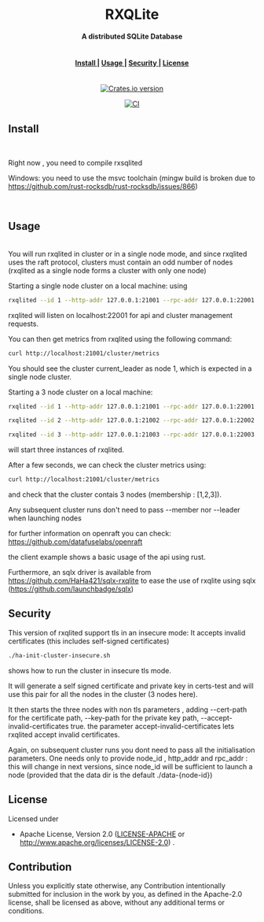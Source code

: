 <h1 align="center">RXQLite</h1>
<div align="center">
 <strong>
   A distributed SQLite Database
 </strong>
</div>
<br />


<div align="center">
  <h4>
    <a href="#install">
      Install
    </a>
    <span> | </span>
    <a href="#usage">
      Usage
    </a>
    <span> | </span>
    <a href="#security">
      Security
    </a>
    <span> | </span>
    <a href="#license">
      License
    </a>
  </h4>
</div>

<br />

<div align="center">
  
  <!-- Version -->
  <a href="https://crates.io/crates/rxqlite">
    <img src="https://img.shields.io/crates/v/rxqlite.svg?style=flat-square"
    alt="Crates.io version" /></a>
  
  [![CI](https://github.com/HaHa421/rxqlite/actions/workflows/ci.yaml/badge.svg?branch=openraft-0.9)](https://github.com/HaHa421/rxqlite/actions/workflows/ci.yaml)
  
</div>

## Install

<br />

Right now , you need to compile rxsqlited

Windows: you need to use the msvc toolchain (mingw build is broken due to https://github.com/rust-rocksdb/rust-rocksdb/issues/866)

<br />

## Usage

<br />
You will run rxqlited in cluster or in a single node mode, and since rxqlited uses the raft protocol, 
clusters must contain an odd number of nodes (rxqlited as a single node forms a cluster with only one node)

Starting a single node cluster on a local machine:
using
```bash
rxqlited --id 1 --http-addr 127.0.0.1:21001 --rpc-addr 127.0.0.1:22001 
```

rxqlited will listen on localhost:22001 for api and cluster management requests.

You can then get metrics from rxqlited using the following command:

```bash
curl http://localhost:21001/cluster/metrics
```

You should see the cluster current_leader as node 1, 
which is expected in a single node cluster.

Starting a 3 node cluster on a local machine:

```bash
rxqlited --id 1 --http-addr 127.0.0.1:21001 --rpc-addr 127.0.0.1:22001 --member "2;127.0.0.1:21002;127.0.0.1:22002" --member "3;127.0.0.1:21003;127.0.0.1:22003" --leader true

rxqlited --id 2 --http-addr 127.0.0.1:21002 --rpc-addr 127.0.0.1:22002

rxqlited --id 3 --http-addr 127.0.0.1:21003 --rpc-addr 127.0.0.1:22003

```

will start three instances of rxqlited.

After a few seconds, we can check the cluster metrics using:

```bash
curl http://localhost:21001/cluster/metrics
```

and check that the cluster contais 3 nodes (membership : [1,2,3]).


Any subsequent cluster runs don't need to pass --member nor --leader when launching nodes

for further information on openraft you can check: https://github.com/datafuselabs/openraft

the client example shows a basic usage of the api using rust.

Furthermore, an sqlx driver is available from https://github.com/HaHa421/sqlx-rxqlite 
to ease the use of rxqlite using sqlx (https://github.com/launchbadge/sqlx)


## Security

This version of rxqlited support tls in an insecure mode: 
  It accepts invalid certificates (this includes self-signed certificates)

```bash 
./ha-init-cluster-insecure.sh
```
shows how to run the cluster in insecure tls mode.

It will generate a self signed certificate and private key in certs-test and will use this pair
for all the nodes in the cluster (3 nodes here).

It then starts the three nodes with non tls parameters , adding
--cert-path for the certificate path,
--key-path for the private key path,
--accept-invalid-certificates true.
the parameter accept-invalid-certificates lets rxqlited accept invalid certificates.

Again, on subsequent cluster runs you dont need to pass all the initialisation parameters.
One needs only to provide node_id , http_addr and rpc_addr : this will change in next 
versions, since node_id will be sufficient to launch a node (provided that the data dir is 
the default ./data-{node-id})

## License

Licensed under

-   Apache License, Version 2.0
    ([LICENSE-APACHE](LICENSE-APACHE) or http://www.apache.org/licenses/LICENSE-2.0)
.

## Contribution

Unless you explicitly state otherwise, any Contribution intentionally submitted
for inclusion in the work by you, as defined in the Apache-2.0 license, shall be licensed as above, without any additional terms or conditions.















